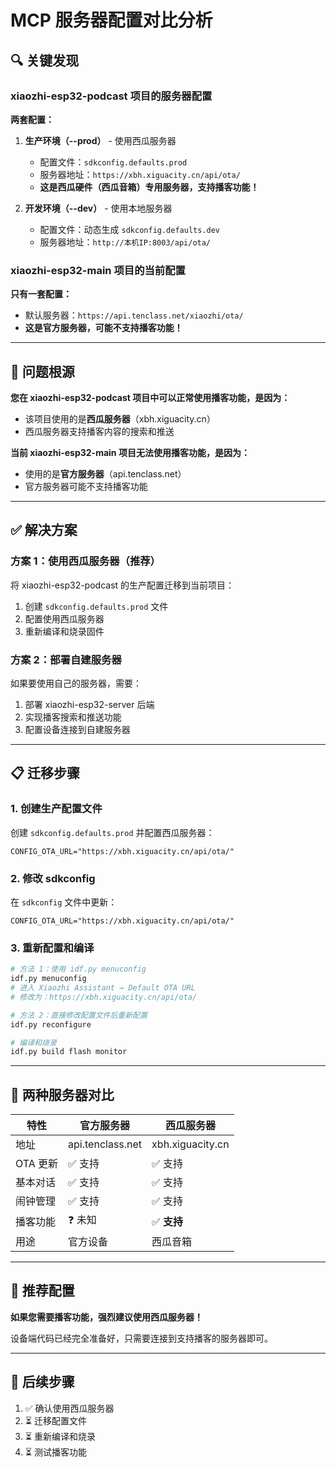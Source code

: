 # MCP 服务器配置对比分析

## 🔍 关键发现

### xiaozhi-esp32-podcast 项目的服务器配置

**两套配置：**

1. **生产环境（--prod）** - 使用西瓜服务器
   - 配置文件：`sdkconfig.defaults.prod`
   - 服务器地址：`https://xbh.xiguacity.cn/api/ota/`
   - **这是西瓜硬件（西瓜音箱）专用服务器，支持播客功能！**

2. **开发环境（--dev）** - 使用本地服务器
   - 配置文件：动态生成 `sdkconfig.defaults.dev`
   - 服务器地址：`http://本机IP:8003/api/ota/`

### xiaozhi-esp32-main 项目的当前配置

**只有一套配置：**
- 默认服务器：`https://api.tenclass.net/xiaozhi/ota/`
- **这是官方服务器，可能不支持播客功能！**

---

## 🎯 问题根源

**您在 xiaozhi-esp32-podcast 项目中可以正常使用播客功能，是因为：**
- 该项目使用的是**西瓜服务器**（xbh.xiguacity.cn）
- 西瓜服务器支持播客内容的搜索和推送

**当前 xiaozhi-esp32-main 项目无法使用播客功能，是因为：**
- 使用的是**官方服务器**（api.tenclass.net）
- 官方服务器可能不支持播客功能

---

## ✅ 解决方案

### 方案 1：使用西瓜服务器（推荐）

将 xiaozhi-esp32-podcast 的生产配置迁移到当前项目：

1. 创建 `sdkconfig.defaults.prod` 文件
2. 配置使用西瓜服务器
3. 重新编译和烧录固件

### 方案 2：部署自建服务器

如果要使用自己的服务器，需要：
1. 部署 xiaozhi-esp32-server 后端
2. 实现播客搜索和推送功能
3. 配置设备连接到自建服务器

---

## 📋 迁移步骤

### 1. 创建生产配置文件

创建 `sdkconfig.defaults.prod` 并配置西瓜服务器：
```
CONFIG_OTA_URL="https://xbh.xiguacity.cn/api/ota/"
```

### 2. 修改 sdkconfig

在 `sdkconfig` 文件中更新：
```
CONFIG_OTA_URL="https://xbh.xiguacity.cn/api/ota/"
```

### 3. 重新配置和编译

```bash
# 方法 1：使用 idf.py menuconfig
idf.py menuconfig
# 进入 Xiaozhi Assistant → Default OTA URL
# 修改为：https://xbh.xiguacity.cn/api/ota/

# 方法 2：直接修改配置文件后重新配置
idf.py reconfigure

# 编译和烧录
idf.py build flash monitor
```

---

## 🔄 两种服务器对比

| 特性 | 官方服务器 | 西瓜服务器 |
|------|-----------|-----------|
| 地址 | api.tenclass.net | xbh.xiguacity.cn |
| OTA 更新 | ✅ 支持 | ✅ 支持 |
| 基本对话 | ✅ 支持 | ✅ 支持 |
| 闹钟管理 | ✅ 支持 | ✅ 支持 |
| 播客功能 | ❓ 未知 | ✅ **支持** |
| 用途 | 官方设备 | 西瓜音箱 |

---

## 🎯 推荐配置

**如果您需要播客功能，强烈建议使用西瓜服务器！**

设备端代码已经完全准备好，只需要连接到支持播客的服务器即可。

---

## 📝 后续步骤

1. ✅ 确认使用西瓜服务器
2. ⏳ 迁移配置文件
3. ⏳ 重新编译和烧录
4. ⏳ 测试播客功能

